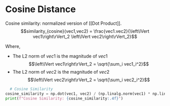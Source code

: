 # Cosine Distance
Cosine similarity: normalized version of [[Dot Product]]. 
$$similarity_{cosine}(vec1,vec2) = \frac{vec1.vec2}{\left\lVert vec1\right\rVert_2 \left\lVert vec2\right\rVert_2}$$

Where, 
- The L2 norm of $vec1$ is the magnitude of $vec1$
      $$\left\lVert vec1\right\rVert_2 = \sqrt{\sum_i vec1_i^2}$$
- The L2 norm of $vec2$ is the magnitude of $vec2$
  $$\left\lVert vec2\right\rVert_2 = \sqrt{\sum_i vec2_i^2}$$

```python
  # Cosine Similarity
cosine_similarity = np.dot(vec1, vec2) / (np.linalg.norm(vec1) * np.linalg.norm(vec2))
print(f"Cosine Similarity: {cosine_similarity:.4f}")
```
